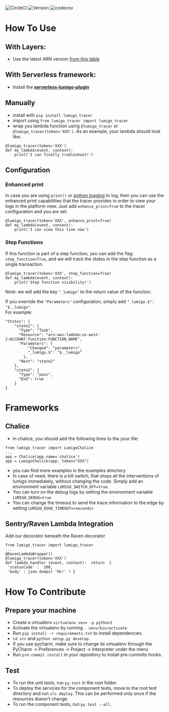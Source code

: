 ![CircleCI](https://circleci.com/gh/lumigo-io/python_tracer/tree/master.svg?style=svg&circle-token=421fefe82bcad1c17c4116f154e25e32ebc90f2c)
![Version](https://badge.fury.io/py/lumigo-tracer.svg)
![codecov](https://codecov.io/gh/lumigo-io/python_tracer/branch/master/graph/badge.svg?token=6EgXIlefwG)

# How To Use
## With Layers:
* Use the latest ARN version [from this table](https://github.com/lumigo-io/python_tracer/blob/master/LAYERS.md)
## With Serverless framework:
* Install the [**serverless-lumigo-plugin**](https://github.com/lumigo-io/serverless-lumigo-plugin/blob/master/README.md)
## Manually
* install with `pip install lumigo_tracer` <br/> 
* import using `from lumigo_tracer import lumigo_tracer`
* wrap you lambda function using `@lumigo_tracer` or `@lumigo_tracer(token='XXX')`. As an example, your lambda should look like: 
```
@lumigo_tracer(token='XXX')
def my_lambda(event, context):
    print('I can finally trubleshoot!')
```

## Configuration
### Enhanced print
In case you are using `print()` or [python logging](https://docs.python.org/3/library/logging.html) to log, then you can use the enhanced print capabilities that the tracer provides in order to view your logs in the platform view. Just add `enhance_print=True` to the tracer configuration and you are set.
```
@lumigo_tracer(token='XXX', enhance_print=True)
def my_lambda(event, context):
    print('I can view this line now')
```

### Step Functions
If this function is part of a step function, you can add the flag `step_function=True`, and we will track the states in the step function as a single transaction.
```
@lumigo_tracer(token='XXX', step_function=True)
def my_lambda(event, context):
    print('Step function visibility!')
```
Note: we will add the key `"_lumigo"` to the return value of the function. 

If you override the `"Parameters"` configuration, simply add `"_lumigo.$": "$._lumigo"`. <br/>
For example:
```
"States": {
    "state1": {
      "Type": "Task",
      "Resource": "arn:aws:lambda:us-west-2:ACCOUNT:function:FUNCTION_NAME",
      "Parameters": {
          "Changed": "parameters",
          "_lumigo.$": "$._lumigo"
        },
      "Next": "state2"
    },
    "state2": {
      "Type": "pass",
      "End": true
    }
}
```


# Frameworks
## Chalice
* In chalice, you should add the following lines to the your file:
```
from lumigo_tracer import LumigoChalice
...
app = Chalice(app_name='chalice')
app = LumigoChalice(app, token="XXX")
```
* you can find more examples in the examples directory 
* In case of need, there is a kill switch, that stops all the interventions of lumigo immediately, without changing the code. Simply add an environment variable `LUMIGO_SWITCH_OFF=true`.
* You can turn on the debug logs by setting the environment variable `LUMIGO_DEBUG=true`
* You can change the timeout to send the trace information to the edge by setting `LUMIGO_EDGE_TIMEOUT=<seconds>`

## Sentry/Raven Lambda Integration
Add our decorator beneath the Raven decorator
```
from lumigo_tracer import lumigo_tracer
...
@RavenLambdaWrapper()
@lumigo_tracer(token='XXX')
def lambda_handler (event, context):  return  {
 'statusCode' :  200,
 'body' : json.dumps( 'Hi!' ) }
```
# How To Contribute
Prepare your machine
----
* Create a virtualenv `virtualenv venv -p python3`
* Activate the virtualenv by running `. venv/bin/activate`
* Run `pip install -r requirements.txt` to install dependencies.
* `cd src` and `python setup.py develop`.
* If you use pycharm, make sure to change its virtualenv through the PyCharm -> Preferences -> Project -> Interpreter under the menu
* Run `pre-commit install` in your repository to install pre-commits hooks.

Test
----
* To run the unit tests, run `py.test` in the root folder.
* To deploy the services for the component tests, move to the root test directory and run `sls deploy`. This can be performed only once if the resources doesn't change.
* To run the component tests, run `py.test --all`.
